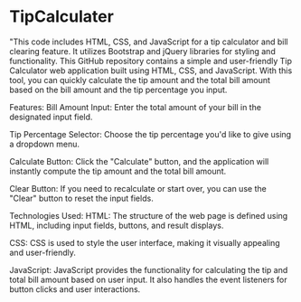 # TipCalculater
"This code includes HTML, CSS, and JavaScript for a tip calculator and bill clearing feature. It utilizes Bootstrap and jQuery libraries for styling and functionality.
This GitHub repository contains a simple and user-friendly Tip Calculator web application built using HTML, CSS, and JavaScript. With this tool, you can quickly calculate the tip amount and the total bill amount based on the bill amount and the tip percentage you input.

Features:
Bill Amount Input: Enter the total amount of your bill in the designated input field.

Tip Percentage Selector: Choose the tip percentage you'd like to give using a dropdown menu.

Calculate Button: Click the "Calculate" button, and the application will instantly compute the tip amount and the total bill amount.

Clear Button: If you need to recalculate or start over, you can use the "Clear" button to reset the input fields.

Technologies Used:
HTML: The structure of the web page is defined using HTML, including input fields, buttons, and result displays.

CSS: CSS is used to style the user interface, making it visually appealing and user-friendly.

JavaScript: JavaScript provides the functionality for calculating the tip and total bill amount based on user input. It also handles the event listeners for button clicks and user interactions.
